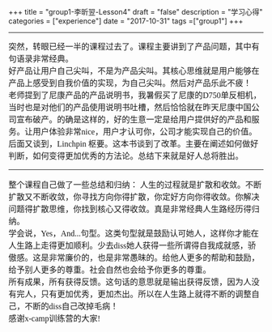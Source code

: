 +++
title = "group1-李昕翌-Lesson4"
draft = "false"
description = "学习心得"
categories = ["experience"]
date = "2017-10-31"
tags =["group1"]
+++


---
<font face="微软雅黑" size="3">
突然，转眼已经一半的课程过去了。课程主要讲到了产品问题，其中有句语录非常经典。<br/>
好产品让用户自己尖叫，不是为产品尖叫。其核心思维就是用户能够在产品上感受到自我价值的实现，为自己尖叫。然后对产品乐此不疲！<br/>
老师提到了尼康产品的产品说明书，我暑假买了尼康的D750单反相机，当时也是对他们的产品使用说明书吐槽，然后恰恰就在昨天尼康中国公司宣布破产。的确是这样的，好的生意一定是给用户提供好的产品和服务。让用户体验非常nice，用户才认可你，公司才能实现自己的价值。<br/>
后面又谈到，Linchpin 枢要。这本书谈到了改革。主要在阐述如何做好判断，如何变得更加优秀的方法论。总结下来就是好人总将胜出。<br/>

---
<font face="微软雅黑" size="3">
整个课程自己做了一些总结和归纳：
人生的过程就是扩散和收敛。不断扩散又不断收敛，你寻找方向你得扩散，你定好方向你得收敛。你解决问题得扩散思维，你找到核心又得收敛。真是非常经典人生路经历得归纳。<br/>
学会说，Yes，And...句型。这类句型就是鼓励认可她人，这样你才能在人生路上走得更加顺利。少去diss她人获得一些所谓得自我成就感，骄傲感。这是非常廉价的，也是非常愚昧的。给他人更多的帮助和鼓励，给予别人更多的尊重。社会自然也会给予你更多的尊重。<br/>
所有成果，所有获得反馈。这句话的意思就是输出获得反馈，因为人没有完人，只有更加优秀，更加杰出。所以在人生路上就得不断的调整自己，不断的diss自己改掉毛病！<br/>
感谢x-camp训练营的大家!<br/>
